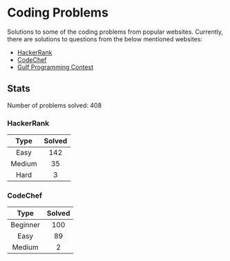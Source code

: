 # Coding Problems

Solutions to some of the coding problems from popular websites. Currently, there are solutions to questions from the below mentioned websites:
* [HackerRank](HackerRank "HackerRank")
* [CodeChef](CodeChef "CodeChef")
* [Gulf Programming Contest](Gulf%20Programming%20Contest "GPC")

## Stats

Number of problems solved: 408

### HackerRank

|Type|Solved|
|:---:|:---:|
|Easy|142|
|Medium|35|
|Hard|3|

### CodeChef

|Type|Solved|
|:---:|:---:|
|Beginner|100|
|Easy|89|
|Medium|2|